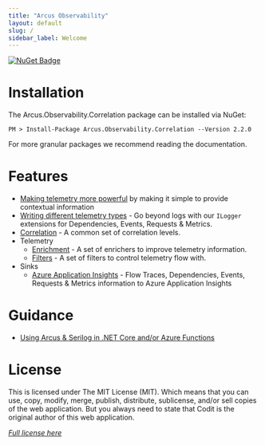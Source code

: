 ```yaml
---
title: "Arcus Observability"
layout: default
slug: /
sidebar_label: Welcome
---
```


[![NuGet Badge](https://buildstats.info/nuget/Arcus.Observability.Correlation?packageVersion=2.2.0)](https://www.nuget.org/packages/Arcus.Observability.Correlation/2.2.0)

# Installation

The Arcus.Observability.Correlation package can be installed via NuGet:

```shell
PM > Install-Package Arcus.Observability.Correlation --Version 2.2.0
```

For more granular packages we recommend reading the documentation.

# Features

- [Making telemetry more powerful](./02-Features/making-telemetry-more-powerful.md) by making it simple to provide contextual information
- [Writing different telemetry types](./02-Features/writing-different-telemetry-types.md) - Go beyond logs with our `ILogger` extensions for Dependencies, Events, Requests & Metrics.
- [Correlation](./02-Features/correlation.md) - A common set of correlation levels.
- Telemetry
    - [Enrichment](./02-Features/telemetry-enrichment.md) - A set of enrichers to improve telemetry information.
    - [Filters](./02-Features/telemetry-filter.md) - A set of filters to control telemetry flow with.
- Sinks
    - [Azure Application Insights](./02-Features/sinks/azure-application-insights.md) - Flow Traces, Dependencies, Events, Requests & Metrics information to Azure Application Insights

# Guidance

- [Using Arcus & Serilog in .NET Core and/or Azure Functions](./03-Guidance/use-with-dotnet-and-functions.md)

# License
This is licensed under The MIT License (MIT). Which means that you can use, copy, modify, merge, publish, distribute, sublicense, and/or sell copies of the web application. But you always need to state that Codit is the original author of this web application.

*[Full license here](https://github.com/arcus-azure/arcus.observability/blob/master/LICENSE)*
